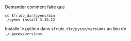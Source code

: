 Demander comment faire que

```
cd $frido_dir/pyenv/bin
./pyenv install 3.10.12
```
Installe le python dans `$frido_dir/pyenv/versions` au lieu
de `~/.pyenv/versions`.
